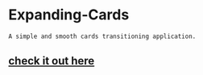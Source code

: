 # Expanding-Cards
```
A simple and smooth cards transitioning application.
```
## [check it out here](https://expanding-anime-cards.netlify.app/) ##
